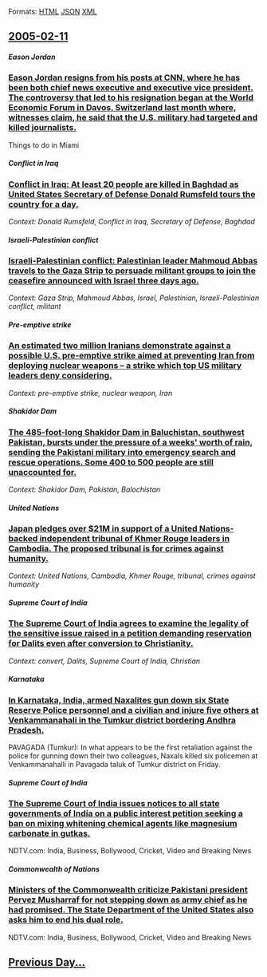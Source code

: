 
Formats: [HTML](2005/02/11/index.html)  [JSON](2005/02/11/index.json)  [XML](2005/02/11/index.xml)  

## [2005-02-11](/news/2005/02/11/index.md)

##### Eason Jordan
### [ Eason Jordan resigns from his posts at CNN, where he has been both chief news executive and executive vice president. The controversy that led to his resignation began at the World Economic Forum in Davos, Switzerland last month where, witnesses claim, he said that the U.S. military had targeted and killed journalists. ](/news/2005/02/11/eason-jordan-resigns-from-his-posts-at-cnn-where-he-has-been-both-chief-news-executive-and-executive-vice-president-the-controversy-that.md)
Things to do in Miami

##### Conflict in Iraq
### [ Conflict in Iraq: At least 20 people are killed in Baghdad as United States Secretary of Defense Donald Rumsfeld tours the country for a day. ](/news/2005/02/11/conflict-in-iraq-at-least-20-people-are-killed-in-baghdad-as-united-states-secretary-of-defense-donald-rumsfeld-tours-the-country-for-a-da.md)
_Context: Donald Rumsfeld, Conflict in Iraq, Secretary of Defense, Baghdad_

##### Israeli-Palestinian conflict
### [ Israeli-Palestinian conflict: Palestinian leader Mahmoud Abbas travels to the Gaza Strip to persuade militant groups to join the ceasefire announced with Israel three days ago. ](/news/2005/02/11/israeli-palestinian-conflict-palestinian-leader-mahmoud-abbas-travels-to-the-gaza-strip-to-persuade-militant-groups-to-join-the-ceasefire.md)
_Context: Gaza Strip, Mahmoud Abbas, Israel, Palestinian, Israeli-Palestinian conflict, militant_

##### Pre-emptive strike
### [ An estimated two million Iranians demonstrate against a possible U.S. pre-emptive strike aimed at preventing Iran from deploying nuclear weapons &ndash; a strike which top US military leaders deny considering. ](/news/2005/02/11/an-estimated-two-million-iranians-demonstrate-against-a-possible-u-s-pre-emptive-strike-aimed-at-preventing-iran-from-deploying-nuclear-we.md)
_Context: pre-emptive strike, nuclear weapon, Iran_

##### Shakidor Dam
### [ The 485-foot-long Shakidor Dam in Baluchistan, southwest Pakistan, bursts under the pressure of a weeks' worth of rain, sending the Pakistani military into emergency search and rescue operations. Some 400 to 500 people are still unaccounted for. ](/news/2005/02/11/the-485-foot-long-shakidor-dam-in-baluchistan-southwest-pakistan-bursts-under-the-pressure-of-a-weeks-worth-of-rain-sending-the-pakista.md)
_Context: Shakidor Dam, Pakistan, Balochistan_

##### United Nations
### [ Japan pledges over $21M in support of a United Nations-backed independent tribunal of Khmer Rouge leaders in Cambodia. The proposed tribunal is for crimes against humanity. ](/news/2005/02/11/japan-pledges-over-21m-in-support-of-a-united-nations-backed-independent-tribunal-of-khmer-rouge-leaders-in-cambodia-the-proposed-tribuna.md)
_Context: United Nations, Cambodia, Khmer Rouge, tribunal, crimes against humanity_

##### Supreme Court of India
### [ The Supreme Court of India agrees to examine the legality of the sensitive issue raised in a petition demanding reservation for Dalits even after conversion to Christianity. ](/news/2005/02/11/the-supreme-court-of-india-agrees-to-examine-the-legality-of-the-sensitive-issue-raised-in-a-petition-demanding-reservation-for-dalits-even.md)
_Context: convert, Dalits, Supreme Court of India, Christian_

##### Karnataka
### [ In Karnataka, India, armed Naxalites gun down six State Reserve Police personnel and a civilian and injure five others at Venkammanahali in the Tumkur district bordering Andhra Pradesh. ](/news/2005/02/11/in-karnataka-india-armed-naxalites-gun-down-six-state-reserve-police-personnel-and-a-civilian-and-injure-five-others-at-venkammanahali-in.md)
PAVAGADA (Tumkur): In what appears to be the first retaliation against the police for gunning down their two colleagues, Naxals killed six policemen at Venkammanahalli in Pavagada taluk of Tumkur district on Friday.

##### Supreme Court of India
### [ The Supreme Court of India issues notices to all state governments of India on a public interest petition seeking a ban on mixing whitening chemical agents like magnesium carbonate in gutkas. ](/news/2005/02/11/the-supreme-court-of-india-issues-notices-to-all-state-governments-of-india-on-a-public-interest-petition-seeking-a-ban-on-mixing-whitening.md)
NDTV.com: India, Business, Bollywood, Cricket, Video and Breaking News

##### Commonwealth of Nations
### [ Ministers of the Commonwealth criticize Pakistani president Pervez Musharraf for not stepping down as army chief as he had promised. The State Department of the United States also asks him to end his dual role. ](/news/2005/02/11/ministers-of-the-commonwealth-criticize-pakistani-president-pervez-musharraf-for-not-stepping-down-as-army-chief-as-he-had-promised-the-st.md)
NDTV.com: India, Business, Bollywood, Cricket, Video and Breaking News

## [Previous Day...](/news/2005/02/10/index.md)

